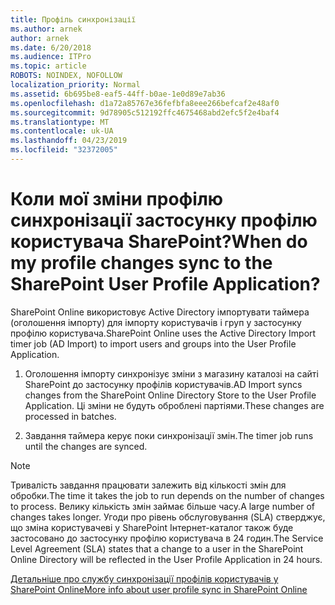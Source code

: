 ```yaml
---
title: Профіль синхронізації
ms.author: arnek
author: arnek
ms.date: 6/20/2018
ms.audience: ITPro
ms.topic: article
ROBOTS: NOINDEX, NOFOLLOW
localization_priority: Normal
ms.assetid: 6b695be8-eaf5-44ff-b0ae-1e0d89e7ab36
ms.openlocfilehash: d1a72a85767e36fefbfa8eee266befcaf2e48af0
ms.sourcegitcommit: 9d78905c512192ffc4675468abd2efc5f2e4baf4
ms.translationtype: MT
ms.contentlocale: uk-UA
ms.lasthandoff: 04/23/2019
ms.locfileid: "32372005"
---
```

# <a name="when-do-my-profile-changes-sync-to-the-sharepoint-user-profile-application"></a><span data-ttu-id="c5ca0-102">Коли мої зміни профілю синхронізації застосунку профілю користувача SharePoint?</span><span class="sxs-lookup"><span data-stu-id="c5ca0-102">When do my profile changes sync to the SharePoint User Profile Application?</span></span>

<span data-ttu-id="c5ca0-103">SharePoint Online використовує Active Directory імпортувати таймера (оголошення імпорту) для імпорту користувачів і груп у застосунку профілю користувача.</span><span class="sxs-lookup"><span data-stu-id="c5ca0-103">SharePoint Online uses the Active Directory Import timer job (AD Import) to import users and groups into the User Profile Application.</span></span> 
  
1. <span data-ttu-id="c5ca0-104">Оголошення імпорту синхронізує зміни з магазину каталозі на сайті SharePoint до застосунку профілів користувачів.</span><span class="sxs-lookup"><span data-stu-id="c5ca0-104">AD Import syncs changes from the SharePoint Online Directory Store to the User Profile Application.</span></span> <span data-ttu-id="c5ca0-105">Ці зміни не будуть оброблені партіями.</span><span class="sxs-lookup"><span data-stu-id="c5ca0-105">These changes are processed in batches.</span></span>
    
2. <span data-ttu-id="c5ca0-106">Завдання таймера керує поки синхронізації змін.</span><span class="sxs-lookup"><span data-stu-id="c5ca0-106">The timer job runs until the changes are synced.</span></span>
    
> [!NOTE]
> <span data-ttu-id="c5ca0-107">Тривалість завдання працювати залежить від кількості змін для обробки.</span><span class="sxs-lookup"><span data-stu-id="c5ca0-107">The time it takes the job to run depends on the number of changes to process.</span></span> <span data-ttu-id="c5ca0-108">Велику кількість змін займає більше часу.</span><span class="sxs-lookup"><span data-stu-id="c5ca0-108">A large number of changes takes longer.</span></span> <span data-ttu-id="c5ca0-109">Угоди про рівень обслуговування (SLA) стверджує, що зміна користувачеві у SharePoint Інтернет-каталог також буде застосовано до застосунку профілю користувача в 24 годин.</span><span class="sxs-lookup"><span data-stu-id="c5ca0-109">The Service Level Agreement (SLA) states that a change to a user in the SharePoint Online Directory will be reflected in the User Profile Application in 24 hours.</span></span> 
  
[<span data-ttu-id="c5ca0-110">Детальніше про службу синхронізації профілів користувачів у SharePoint Online</span><span class="sxs-lookup"><span data-stu-id="c5ca0-110">More info about user profile sync in SharePoint Online</span></span>](https://go.microsoft.com/fwlink/?linkid=875671)
  

